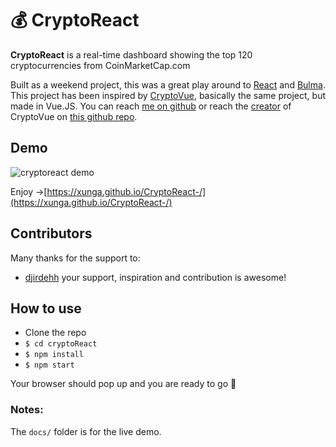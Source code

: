 # 💰 CryptoReact

**CryptoReact** is a real-time dashboard showing the top 120 cryptocurrencies from CoinMarketCap.com

Built as a weekend project, this was a great play around to [React](https://facebook.github.io/react/) and [Bulma](https://bulma.io). 
This project has been inspired by [CryptoVue](https://www.cryptovue.com/),
basically the same project, but made in Vue.JS. You can reach [me on github](https://github.com/xunga) or reach the [creator](https://github.com/djirdehh) of CryptoVue on [this github repo](https://github.com/djirdehh/crypto_vue).

## Demo
![cryptoreact demo](https://s3.amazonaws.com/awesome-files/public/cryptoreact.jpg)

Enjoy ->[https://xunga.github.io/CryptoReact-/](https://xunga.github.io/CryptoReact-/)

## Contributors

Many thanks for the support to:
- [djirdehh](https://github.com/djirdehh) your support, inspiration and contribution is awesome!

## How to use

- Clone the repo
- `$ cd cryptoReact`
- `$ npm install`
- `$ npm start`

Your browser should pop up and you are ready to go 🚀

### Notes:
The `docs/` folder is for the live demo.
